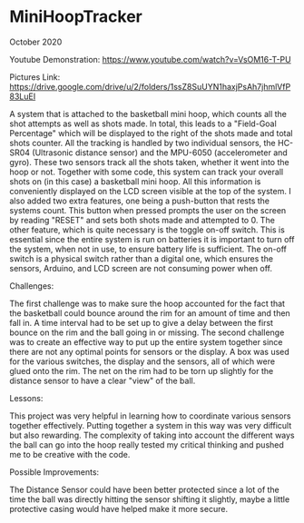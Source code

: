 # MiniHoopTracker

October 2020

Youtube Demonstration: https://www.youtube.com/watch?v=VsOM16-T-PU

Pictures Link: https://drive.google.com/drive/u/2/folders/1ssZ8SuUYN1haxjPsAh7jhmlVfP83LuEI

A system that is attached to the basketball mini hoop, which counts all the shot attempts as well as shots made. In total, this leads to a "Field-Goal Percentage" which will be displayed to the right of the shots made and total shots counter. All the tracking is handled by two individual sensors, the HC-SR04 (Ultrasonic distance sensor) and the MPU-6050 (accelerometer and gyro). These two sensors track all the shots taken, whether it went into the hoop or not. Together with some code, this system can track your overall shots on (in this case) a basketball mini hoop. All this information is conveniently displayed on the LCD screen visible at the top of the system. I also added two extra features, one being a push-button that rests the systems count. This button when pressed prompts the user on the screen by reading "RESET" and sets both shots made and attempted to 0. The other feature, which is quite necessary is the toggle on-off switch. This is essential since the entire system is run on batteries it is important to turn off the system, when not in use, to ensure battery life is sufficient. The on-off switch is a physical switch rather than a digital one, which ensures the sensors, Arduino, and LCD screen are not consuming power when off.

Challenges:

The first challenge was to make sure the hoop accounted for the fact that the basketball could bounce around the rim for an amount of time and then fall in. A time interval had to be set up to give a delay between the first bounce on the rim and the ball going in or missing. The second challenge was to create an effective way to put up the entire system together since there are not any optimal points for sensors or the display. A box was used for the various switches, the display and the sensors, all of which were glued onto the rim. The net on the rim had to be torn up slightly for the distance sensor to have a clear "view" of the ball.

Lessons:

This project was very helpful in learning how to coordinate various sensors together effectively. Putting together a system in this way was very difficult but also rewarding. The complexity of taking into account the different ways the ball can go into the hoop really tested my critical thinking and pushed me to be creative with the code.

Possible Improvements:

The Distance Sensor could have been better protected since a lot of the time the ball was directly hitting the sensor shifting it slightly, maybe a little protective casing would have helped make it more secure.



